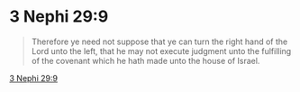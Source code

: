 # 3 Nephi 29:9

> Therefore ye need not suppose that ye can turn the right hand of the Lord unto the left, that he may not execute judgment unto the fulfilling of the covenant which he hath made unto the house of Israel.

[3 Nephi 29:9](https://www.churchofjesuschrist.org/study/scriptures/bofm/3-ne/29?lang=eng&id=p9#p9)


